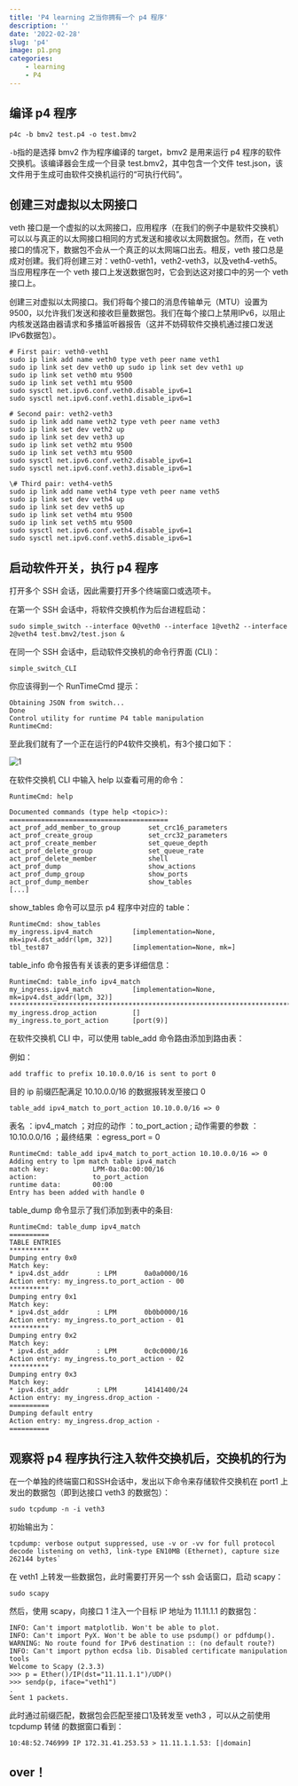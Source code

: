 ```yaml
---
title: 'P4 learning 之当你拥有一个 p4 程序'
description: ''
date: '2022-02-28'
slug: 'p4'
image: p1.png
categories: 
    - learning
    - P4
---
```


## 编译 p4 程序

```
p4c -b bmv2 test.p4 -o test.bmv2
```

 `-b`指的是选择 bmv2 作为程序编译的 target，bmv2 是用来运行 p4 程序的软件交换机。该编译器会生成一个目录 test.bmv2，其中包含一个文件 test.json，该文件用于生成可由软件交换机运行的“可执行代码”。

## 创建三对虚拟以太网接口

veth 接口是一个虚拟的以太网接口，应用程序（在我们的例子中是软件交换机）可以以与真正的以太网接口相同的方式发送和接收以太网数据包。然而，在 veth 接口的情况下，数据包不会从一个真正的以太网端口出去。相反，veth 接口总是成对创建。我们将创建三对：veth0-veth1，veth2-veth3，以及veth4-veth5。当应用程序在一个 veth 接口上发送数据包时，它会到达这对接口中的另一个 veth 接口上。

 创建三对虚拟以太网接口。我们将每个接口的消息传输单元（MTU）设置为9500，以允许我们发送和接收巨量数据包。我们在每个接口上禁用IPv6，以阻止内核发送路由器请求和多播监听器报告（这并不妨碍软件交换机通过接口发送IPv6数据包）。

```
# First pair: veth0-veth1 
sudo ip link add name veth0 type veth peer name veth1 
sudo ip link set dev veth0 up sudo ip link set dev veth1 up 
sudo ip link set veth0 mtu 9500 
sudo ip link set veth1 mtu 9500 
sudo sysctl net.ipv6.conf.veth0.disable_ipv6=1 
sudo sysctl net.ipv6.conf.veth1.disable_ipv6=1 

# Second pair: veth2-veth3 
sudo ip link add name veth2 type veth peer name veth3 
sudo ip link set dev veth2 up 
sudo ip link set dev veth3 up 
sudo ip link set veth2 mtu 9500 
sudo ip link set veth3 mtu 9500 
sudo sysctl net.ipv6.conf.veth2.disable_ipv6=1 
sudo sysctl net.ipv6.conf.veth3.disable_ipv6=1 

\# Third pair: veth4-veth5 
sudo ip link add name veth4 type veth peer name veth5 
sudo ip link set dev veth4 up 
sudo ip link set dev veth5 up 
sudo ip link set veth4 mtu 9500 
sudo ip link set veth5 mtu 9500 
sudo sysctl net.ipv6.conf.veth4.disable_ipv6=1 
sudo sysctl net.ipv6.conf.veth5.disable_ipv6=1
```
## 启动软件开关，执行 p4 程序

 打开多个 SSH 会话，因此需要打开多个终端窗口或选项卡。

 在第一个 SSH 会话中，将软件交换机作为后台进程启动：

```
sudo simple_switch --interface 0@veth0 --interface 1@veth2 --interface 2@veth4 test.bmv2/test.json &
```

 在同一个 SSH 会话中，启动软件交换机的命令行界面 (CLI)：

```
simple_switch_CLI
```

 你应该得到一个 RunTimeCmd 提示：

```
Obtaining JSON from switch...
Done
Control utility for runtime P4 table manipulation
RuntimeCmd:
```

 至此我们就有了一个正在运行的P4软件交换机，有3个接口如下：

![1](https://hikingandcoding.files.wordpress.com/2019/09/getting-started-with-p4-e1568717104549.png)

 在软件交换机 CLI 中输入 help 以查看可用的命令：

```
RuntimeCmd: help

Documented commands (type help <topic>):
========================================
act_prof_add_member_to_group       set_crc16_parameters                   
act_prof_create_group              set_crc32_parameters                   
act_prof_create_member             set_queue_depth                        
act_prof_delete_group              set_queue_rate                         
act_prof_delete_member             shell                                  
act_prof_dump                      show_actions                           
act_prof_dump_group                show_ports                             
act_prof_dump_member               show_tables      
[...]
```

 show_tables 命令可以显示 p4 程序中对应的 table：

```
RuntimeCmd: show_tables
my_ingress.ipv4_match          [implementation=None, mk=ipv4.dst_addr(lpm, 32)]
tbl_test87                     [implementation=None, mk=]
```

 table_info 命令报告有关该表的更多详细信息：

```
RuntimeCmd: table_info ipv4_match
my_ingress.ipv4_match          [implementation=None, mk=ipv4.dst_addr(lpm, 32)]
********************************************************************************
my_ingress.drop_action         []
my_ingress.to_port_action      [port(9)]
```

 在软件交换机 CLI 中，可以使用 table_add 命令路由添加到路由表：

 例如：

```
add traffic to prefix 10.10.0.0/16 is sent to port 0
```

目的 ip 前缀匹配满足 10.10.0.0/16 的数据报转发至接口 0 

```
table_add ipv4_match to_port_action 10.10.0.0/16 => 0
```

表名 ：ipv4_match ；对应的动作 ：to_port_action ; 动作需要的参数 ：10.10.0.0/16 ；最终结果 ：egress_port = 0

```
RuntimeCmd: table_add ipv4_match to_port_action 10.10.0.0/16 => 0
Adding entry to lpm match table ipv4_match
match key:           LPM-0a:0a:00:00/16
action:              to_port_action
runtime data:        00:00
Entry has been added with handle 0
```

 table_dump 命令显示了我们添加到表中的条目:

```
RuntimeCmd: table_dump ipv4_match
==========
TABLE ENTRIES
**********
Dumping entry 0x0
Match key:
* ipv4.dst_addr       : LPM       0a0a0000/16
Action entry: my_ingress.to_port_action - 00
**********
Dumping entry 0x1
Match key:
* ipv4.dst_addr       : LPM       0b0b0000/16
Action entry: my_ingress.to_port_action - 01
**********
Dumping entry 0x2
Match key:
* ipv4.dst_addr       : LPM       0c0c0000/16
Action entry: my_ingress.to_port_action - 02
**********
Dumping entry 0x3
Match key:
* ipv4.dst_addr       : LPM       14141400/24
Action entry: my_ingress.drop_action - 
==========
Dumping default entry
Action entry: my_ingress.drop_action - 
==========
```

## 观察将 p4 程序执行注入软件交换机后，交换机的行为

 在一个单独的终端窗口和SSH会话中，发出以下命令来存储软件交换机在 port1 上发出的数据包（即到达接口 veth3 的数据包）：

```
sudo tcpdump -n -i veth3
```

 初始输出为：

```
tcpdump: verbose output suppressed, use -v or -vv for full protocol decode listening on veth3, link-type EN10MB (Ethernet), capture size 262144 bytes`
```



 在 veth1 上转发一些数据包，此时需要打开另一个 ssh 会话窗口，启动 scapy：

```
sudo scapy
```

 然后，使用 scapy，向接口 1 注入一个目标 IP 地址为 11.11.1.1 的数据包：

```
INFO: Can't import matplotlib. Won't be able to plot.
INFO: Can't import PyX. Won't be able to use psdump() or pdfdump().
WARNING: No route found for IPv6 destination :: (no default route?)
INFO: Can't import python ecdsa lib. Disabled certificate manipulation tools
Welcome to Scapy (2.3.3)
>>> p = Ether()/IP(dst="11.11.1.1")/UDP()
>>> sendp(p, iface="veth1")
.
Sent 1 packets.
```

 此时通过前缀匹配，数据包会匹配至接口1及转发至 veth3 ，可以从之前使用 tcpdump 转储 的数据窗口看到：

```
10:48:52.746999 IP 172.31.41.253.53 > 11.11.1.1.53: [|domain]
```



## over！

